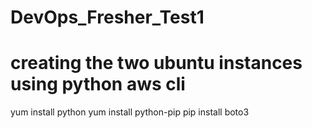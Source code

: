 # DevOps_Fresher_Test1
# creating the two ubuntu instances using python aws cli
 yum install python
 yum install python-pip
 pip install boto3
 

